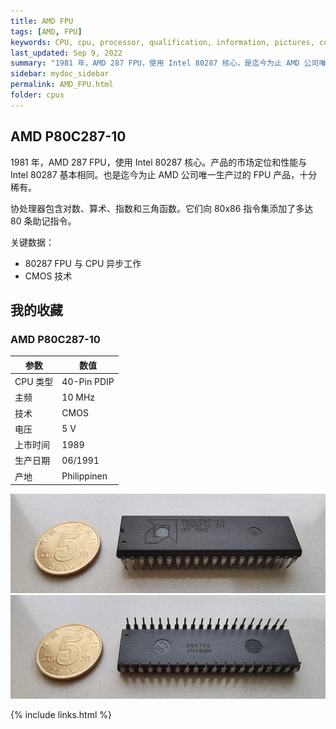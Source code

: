 ```yaml
---
title: AMD FPU
tags: [AMD, FPU]
keywords: CPU, cpu, processor, qualification, information, pictures, core, frequency, chip packaging, packaging, cpu info, x86, collection, amd, cyrix, harris, ibm, idt, iit, intel, motorola, nec, sgs, sgs-thomson, siemens, ST, signetics, mhs, ti, texas instruments, ulsi, umc, weitek, zilog, 808x, 8085, 8088, 8086, 80188, 80186, 80286, 286, 80386, 386, i386, Am386, 386sx, 386dx, 486, i486, 586, 486sx, 486dx, overdrive, 487, pentium, 586, 5x86, 386dlc, 386slc, 486dx2, mmx, ppro, pentium-pro, pro, athlon, duron, z80, dirk oppelt, dirk, oppelt, engineering, sample, samples
last_updated: Sep 9, 2022
summary: "1981 年，AMD 287 FPU，使用 Intel 80287 核心，是迄今为止 AMD 公司唯一生产过的 FPU 产品。"
sidebar: mydoc_sidebar
permalink: AMD_FPU.html
folder: cpus
---
```


## AMD P80C287-10

1981 年，AMD 287 FPU，使用 Intel 80287 核心。产品的市场定位和性能与 Intel 80287 基本相同。也是迄今为止 AMD 公司唯一生产过的 FPU 产品，十分稀有。

协处理器包含对数、算术、指数和三角函数。它们向 80x86 指令集添加了多达 80 条助记指令。

关键数据：
 - 80287 FPU 与 CPU 异步工作
 - CMOS 技术

## 我的收藏

### AMD P80C287-10

| 参数 | 数值 |
| ------ | ------ |
| CPU 类型 | 40-Pin PDIP |
| 主频 | 10 MHz |
| 技术 | CMOS |
| 电压 | 5 V |
| 上市时间 | 1989 |
| 生产日期 | 06/1991 |
| 产地 | Philippinen |

![AMD P80C287-10 正面](/images/cpus/AMD/AMD_P80C287-10_1.jpg)
![AMD P80C287-10 反面](/images/cpus/AMD/AMD_P80C287-10_2.jpg)

{% include links.html %}
